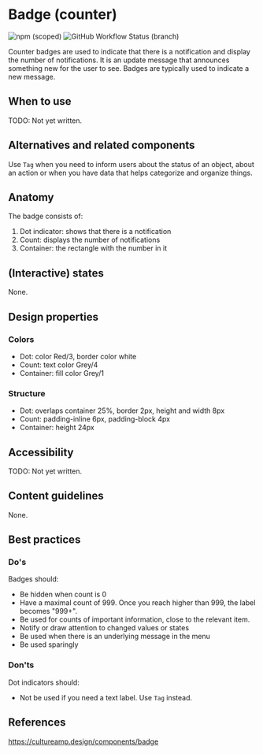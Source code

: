 # Badge (counter)

![npm (scoped)](https://img.shields.io/npm/v/@gemeente-denhaag/badge-counter?logo=npm&style=flat-square)
![GitHub Workflow Status (branch)](https://img.shields.io/github/workflow/status/nl-design-system/denhaag/Build%20and%20deploy%20Storybook%20to%20Azure%20Web%20App/main?logo=github&style=flat-square)

Counter badges are used to indicate that there is a notification and display the number of notifications. It is an
update message that announces something new for the user to see. Badges are typically used to indicate a new message.

## When to use

TODO: Not yet written.

## Alternatives and related components

Use `Tag` when you need to inform users about the status of an object, about an action or when you have data that helps
categorize and organize things.

## Anatomy

The badge consists of:

1. Dot indicator: shows that there is a notification
2. Count: displays the number of notifications
3. Container: the rectangle with the number in it

## (Interactive) states

None.

## Design properties

### Colors

- Dot: color Red/3, border color white
- Count: text color Grey/4
- Container: fill color Grey/1

### Structure

- Dot: overlaps container 25%, border 2px, height and width 8px
- Count: padding-inline 6px, padding-block 4px
- Container: height 24px

## Accessibility

TODO: Not yet written.

## Content guidelines

None.

## Best practices

### Do's

Badges should:

- Be hidden when count is 0
- Have a maximal count of 999. Once you reach higher than 999, the label becomes "999+".
- Be used for counts of important information, close to the relevant item.
- Notify or draw attention to changed values or states
- Be used when there is an underlying message in the menu
- Be used sparingly

### Don'ts

Dot indicators should:

- Not be used if you need a text label. Use `Tag` instead.

## References

https://cultureamp.design/components/badge
